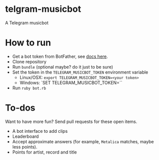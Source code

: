 # telgram-musicbot
A Telegram musicbot

# How to run
- Get a bot token from BotFather, see [docs here](https://core.telegram.org/bots#3-how-do-i-create-a-bot).
- Clone repository
- Run `bundle` (optional maybe? do it just to be sure)
- Set the token in the `TELEGRAM_MUSICBOT_TOKEN` environment variable
  - Linux/OSX: `export TELEGRAM_MUSICBOT_TOKEN=<your token>`
  - Windows: `SET TELEGRAM_MUSICBOT_TOKEN=<your token>``
- Run `ruby bot.rb`

# To-dos
Want to have more fun? Send pull requests for these open items.

- A bot interface to add clips
- Leaderboard
- Accept approximate answers (for example, `Metalica` matches, maybe less points).
- Points for artist, record and title
